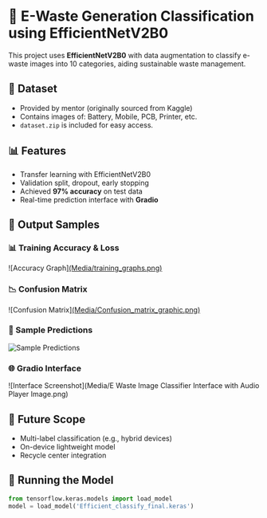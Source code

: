 # 🧠 E-Waste Generation Classification using EfficientNetV2B0

This project uses **EfficientNetV2B0** with data augmentation to classify e-waste images into 10 categories, aiding sustainable waste management.

## 📁 Dataset

* Provided by mentor (originally sourced from Kaggle)
* Contains images of: Battery, Mobile, PCB, Printer, etc.
* `dataset.zip` is included for easy access.

## 📊 Features

* Transfer learning with EfficientNetV2B0
* Validation split, dropout, early stopping
* Achieved **97% accuracy** on test data
* Real-time prediction interface with **Gradio**

## 🧪 Output Samples

### 📊 Training Accuracy & Loss
![Accuracy Graph][(Media/training_graphs.png)](https://github.com/SnehaBarge/E-Waste-Generation-Classification-AIML-project/blob/main/Media/training%20graphs.png?raw=true)

### 📉 Confusion Matrix
![Confusion Matrix][(Media/Confusion_matrix_graphic.png)](https://github.com/SnehaBarge/E-Waste-Generation-Classification-AIML-project/blob/main/Media/Confusion%20matrix%20graphic.png?raw=true)

### 🧪 Sample Predictions
![Sample Predictions](Media/Sample_predictions_immagespng.png)

### 🌐 Gradio Interface
![Interface Screenshot](Media/E Waste Image Classifier Interface with Audio Player Image.png)


## 🔮 Future Scope

* Multi-label classification (e.g., hybrid devices)
* On-device lightweight model
* Recycle center integration

## 🚀 Running the Model

```python
from tensorflow.keras.models import load_model
model = load_model('Efficient_classify_final.keras')
```
